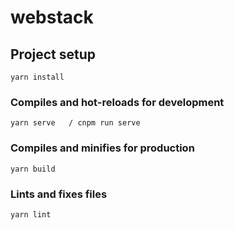 # webstack

## Project setup
```
yarn install
```

### Compiles and hot-reloads for development
```
yarn serve   / cnpm run serve
```

### Compiles and minifies for production
```
yarn build
```

### Lints and fixes files
```
yarn lint
```
